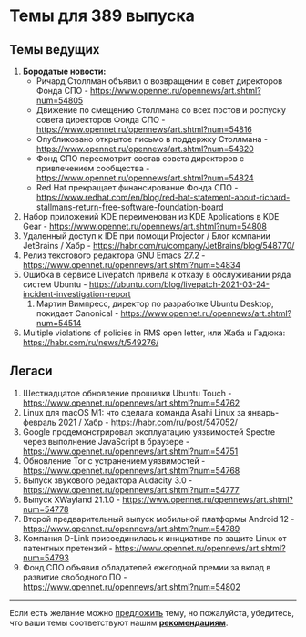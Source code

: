 # Темы для 389 выпуска

## Темы ведущих

1. **Бородатые новости:**
    * Ричард Столлман объявил о возвращении в совет директоров Фонда СПО - https://www.opennet.ru/opennews/art.shtml?num=54805
    * Движение по смещению Столлмана со всех постов и роспуску совета директоров Фонда СПО - https://www.opennet.ru/opennews/art.shtml?num=54816
    * Опубликовано открытое письмо в поддержку Столлмана - https://www.opennet.ru/opennews/art.shtml?num=54820
    * Фонд СПО пересмотрит состав совета директоров с привлечением сообщества - https://www.opennet.ru/opennews/art.shtml?num=54824
    * Red Hat прекращает финансирование Фонда СПО - https://www.redhat.com/en/blog/red-hat-statement-about-richard-stallmans-return-free-software-foundation-board
1. Набор приложений KDE переименован из KDE Applications в KDE Gear - https://www.opennet.ru/opennews/art.shtml?num=54808
1. Удаленный доступ к IDE при помощи Projector / Блог компании JetBrains / Хабр - https://habr.com/ru/company/JetBrains/blog/548770/
1. Релиз текстового редактора GNU Emacs 27.2 - https://www.opennet.ru/opennews/art.shtml?num=54834
1. Ошибка в сервисе Livepatch привела к отказу в обслуживании ряда систем Ubuntu - https://ubuntu.com/blog/livepatch-2021-03-24-incident-investigation-report
   1. Мартин Вимпресс, директор по разработке Ubuntu Desktop, покидает Canonical - https://www.opennet.ru/opennews/art.shtml?num=54514
1. Multiple violations of policies in RMS open letter, или Жаба и Гадюка: https://habr.com/ru/news/t/549276/

## Легаси

1. Шестнадцатое обновление прошивки Ubuntu Touch - https://www.opennet.ru/opennews/art.shtml?num=54762
1. Linux для macOS M1: что сделала команда Asahi Linux за январь-февраль 2021 / Хабр - https://habr.com/ru/post/547052/
1. Google продемонстрировал эксплуатацию уязвимостей Spectre через выполнение JavaScript в браузере - https://www.opennet.ru/opennews/art.shtml?num=54751
1. Обновление Tor с устранением уязвимостей - https://www.opennet.ru/opennews/art.shtml?num=54768
1. Выпуск звукового редактора Audacity 3.0 - https://www.opennet.ru/opennews/art.shtml?num=54777
1. Выпуск XWayland 21.1.0 - https://www.opennet.ru/opennews/art.shtml?num=54778
1. Второй предварительный выпуск мобильной платформы Android 12 - https://www.opennet.ru/opennews/art.shtml?num=54789
1. Компания D-Link присоединилась к инициативе по защите Linux от патентных претензий - https://www.opennet.ru/opennews/art.shtml?num=54793
1. Фонд СПО объявил обладателей ежегодной премии за вклад в развитие свободного ПО - https://www.opennet.ru/opennews/art.shtml?num=54802

---

Если есть желание можно [предложить](themes_from_listeners.md) тему, но пожалуйста, убедитесь, что ваши темы соответствуют нашим **[рекомендациям](Recommendations_for_the_proposed_topics.md)**.

